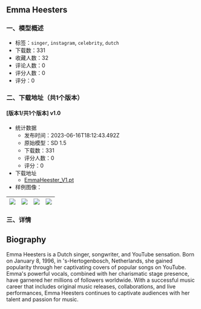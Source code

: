 ## Emma Heesters
### 一、模型概述

- 标签：`singer`, `instagram`, `celebrity`, `dutch`
- 下载数：331
- 收藏人数：32
- 评论人数：0
- 评分人数：0
- 评分：0

### 二、下载地址（共1个版本）

#### [版本1/共1个版本] v1.0

- 统计数据
  - 发布时间：2023-06-16T18:12:43.492Z
  - 原始模型：SD 1.5
  - 下载数：331
  - 评分人数：0
  - 评分：0
- 下载地址
  - [EmmaHeester_V1.pt](https://civitai.com/api/download/models/97416)
- 样例图像：

| <img src="https://image.civitai.com/xG1nkqKTMzGDvpLrqFT7WA/5fcacb91-e736-4ae8-9c9e-018b80f9b1a7/width=450/1203427.jpeg" /> | <img src="https://image.civitai.com/xG1nkqKTMzGDvpLrqFT7WA/aaaead04-0062-4529-9aa5-ff24ebcd36fa/width=450/1169520.jpeg" /> | <img src="https://image.civitai.com/xG1nkqKTMzGDvpLrqFT7WA/9990e61d-d358-4bb8-8a09-25509c83359d/width=450/1203454.jpeg" /> | <img src="https://image.civitai.com/xG1nkqKTMzGDvpLrqFT7WA/55260ef0-3628-4ac2-974d-c2bb32e74a14/width=450/1169605.jpeg" /> |
| ---- | ---- | ---- | ---- |


### 三、详情
<h2 id="heading-2">Biography</h2><p>Emma Heesters is a Dutch singer, songwriter, and YouTube sensation. Born on January 8, 1996, in 's-Hertogenbosch, Netherlands, she gained popularity through her captivating covers of popular songs on YouTube. Emma's powerful vocals, combined with her charismatic stage presence, have garnered her millions of followers worldwide. With a successful music career that includes original music releases, collaborations, and live performances, Emma Heesters continues to captivate audiences with her talent and passion for music.</p>
